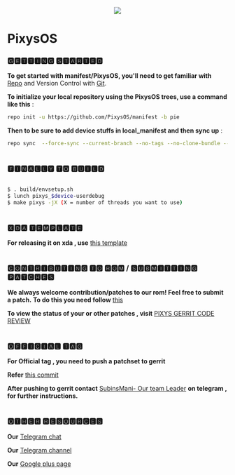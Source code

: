 <p align="center">
<img src="https://github.com/PixysOS/manifest/blob/pie/raw/pixys.png" >
</p>

# PixysOS #


### 🅶🅴🆃🆃🅸🅽🅶 🆂🆃🅰🆁🆃🅴🅳 ###
**To get started with manifest/PixysOS, you'll need to get familiar with** [Repo](https://source.android.com/source/using-repo.html) and Version Control with [Git](https://source.android.com/source/version-control.html).

**To initialize your local repository using the PixysOS trees, use a command like this** :

```bash
repo init -u https://github.com/PixysOS/manifest -b pie
```

**Then to be sure to add device stuffs in local_manifest
and then sync up** :

```bash
repo sync  --force-sync --current-branch --no-tags --no-clone-bundle --optimized-fetch --prune -j$(nproc --all)
```
# 
### 🅵🅸🅽🅰🅻🅻🆈 🆃🅾 🅱🆄🅸🅻🅳 ###

```bash

$ . build/envsetup.sh
$ lunch pixys_$device-userdebug
$ make pixys -jX (X = number of threads you want to use)
```
# 
### 🆇🅳🅰 🆃🅴🅼🅿🅻🅰🆃🅴 ###

**For releasing it on xda , use** [this template](https://github.com/PixysOS/Pixys_doc/blob/pie/xda_template.txt)
# 
### 🅲🅾🅽🆃🆁🅸🅱🆄🆃🅸🅽🅶 🆃🅾 🆁🅾🅼 / 🆂🆄🅱🅼🅸🆃🆃🅸🅽🅶 🅿🅰🆃🅲🅷🅴🆂 ###

**We always welcome contribution/patches to our rom! Feel free to submit a patch.** 
**To do this you need follow**  [this](https://raw.githubusercontent.com/PixysOS/Pixys_doc/pie/gerrit_config.txt)

**To view the status of your or other patches , visit**  [PIXYS GERRIT CODE REVIEW](http://gerrit.pixysos.org)

# 
### 🅾🅵🅵🅸🅲🅸🅰🅻 🆃🅰🅶 ###

**For Official tag , you need to push a patchset to gerrit** 

**Refer** [this commit](http://gerrit.pixysos.org/106)

**After pushing to gerrit contact**  [SubinsMani- Our team Leader](https://t.me/Subinsmani) **on telegram , for further instructions.** 

# 
### 🅾🆃🅷🅴🆁 🆁🅴🆂🅾🆄🆁🅲🅴🆂 ###

**Our** [Telegram chat](https://t.me/pixysos_chat)

**Our** [Telegram channel](https://t.me/PixysOS)

**Our** [Google plus page](https://plus.google.com/communities/101030702790200261305)
